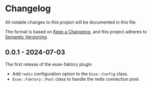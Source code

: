 # Changelog

All notable changes to this project will be documented in this file.

The format is based on [Keep a Changelog](https://keepachangelog.com/en/1.0.0/), and this project adheres to [Semantic Versioning](https://semver.org/spec/v2.0.0.html).

## 0.0.1 - 2024-07-03
The first release of the esse-faktory plugin
* Add `redis` configuration option to the `Esse::Config` class.
* `Esse::Faktory::Pool` class to handle the redis connection pool.
